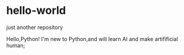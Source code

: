# hello-world
just another repository


Hello,Python! I'm new to Python,and will learn AI and make artifificial human;
